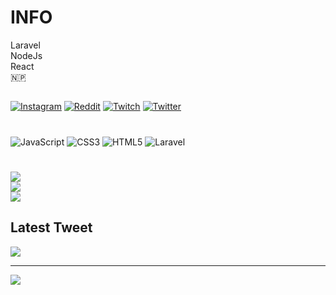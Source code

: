 # INFO
Laravel<br>NodeJs<br>React<br>	&#x1f1f3;&#x1f1f5;


##
[![Instagram](https://img.shields.io/badge/Instagram-%23E4405F.svg?logo=Instagram&logoColor=white)](https://instagram.com/p1aashish) [![Reddit](https://img.shields.io/badge/Reddit-%23FF4500.svg?logo=Reddit&logoColor=white)](https://reddit.com/user/p1aashish) [![Twitch](https://img.shields.io/badge/Twitch-%239146FF.svg?logo=Twitch&logoColor=white)](https://twitch.tv/snypeval) [![Twitter](https://img.shields.io/badge/Twitter-%231DA1F2.svg?logo=Twitter&logoColor=white)](https://twitter.com/sn1ype) 

# 
![JavaScript](https://img.shields.io/badge/javascript-%23323330.svg?style=for-the-badge&logo=javascript&logoColor=%23F7DF1E) ![CSS3](https://img.shields.io/badge/css3-%231572B6.svg?style=for-the-badge&logo=css3&logoColor=white) ![HTML5](https://img.shields.io/badge/html5-%23E34F26.svg?style=for-the-badge&logo=html5&logoColor=white) ![Laravel](https://img.shields.io/badge/laravel-%23FF2D20.svg?style=for-the-badge&logo=laravel&logoColor=white)
# 
![](https://github-readme-stats.vercel.app/api?username=snyype&theme=dark&hide_border=false&include_all_commits=true&count_private=true)<br/>
![](https://github-readme-streak-stats.herokuapp.com/?user=snyype&theme=dark&hide_border=false)<br/>
![](https://github-readme-stats.vercel.app/api/top-langs/?username=snyype&theme=dark&hide_border=false&include_all_commits=true&count_private=true&layout=compact)

## Latest Tweet
[![](https://gtce.itsvg.in/api?username=sn1ype)](https://github.com/VishwaGauravIn/github-twitter-card-embed)

---
[![](https://visitcount.itsvg.in/api?id=snyype&icon=2&color=0)](https://visitcount.itsvg.in)

<!-- Proudly created with GPRM ( https://gprm.itsvg.in ) -->
